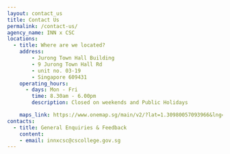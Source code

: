 ```yaml
---
layout: contact_us
title: Contact Us
permalink: /contact-us/
agency_name: INN x CSC
locations:
  - title: Where are we located?
    address:
        - Jurong Town Hall Building  
        - 9 Jurong Town Hall Rd
        - unit no. 03-19
        - Singapore 609431
    operating_hours:
      - days: Mon - Fri
        time: 8.30am - 6.00pm
        description: Closed on weekends and Public Holidays

    maps_link: https://www.onemap.sg/main/v2/?lat=1.30980057093966&lng=103.791873092511
contacts:
  - title: General Enquiries & Feedback
    content:
    - email: innxcsc@cscollege.gov.sg
---
```

